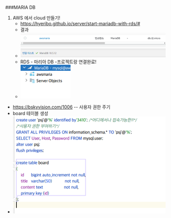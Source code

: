 ###MARIA DB
1. AWS 에서 cloud 만들기!
    - https://hyeribo.github.io/server/start-mariadb-with-rds/#
    - 결과    ![img.png](img.png)
    - ![img_1.png](img_1.png) 
    - RDS - 마리아 DB -프로젝트랑 연결완료!
    - ![img_2.png](img_2.png)
- https://bskyvision.com/1006 -- 사용자 권한 주기  
- board 테이블 생성
- ![img_3.png](img_3.png)

